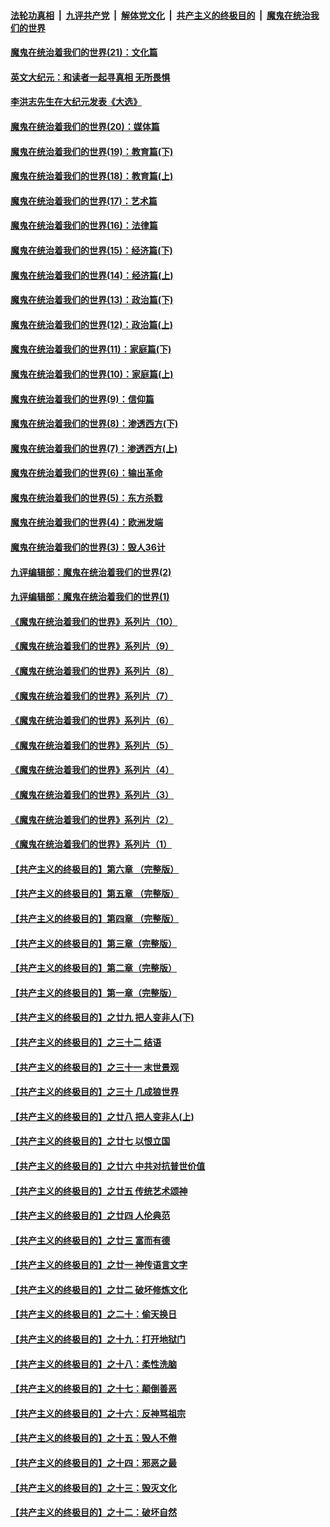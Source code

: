 ####  [法轮功真相](../../../../basic/blob/master/README.md?t=01222201) &nbsp;|&nbsp; [九评共产党](../../../../9ping.md/blob/master/README.md?t=01222201) &nbsp;|&nbsp; [解体党文化](../../../../jtdwh.md/blob/master/README.md?t=01222201)  &nbsp;|&nbsp; [共产主义的终极目的](../../../../gczydzjmd.md/blob/master/README.md?t=01222201) &nbsp;|&nbsp; [魔鬼在统治我们的世界](../../../../mgztzwmdsj.md/blob/master/README.md?t=01222201) 

#### [魔鬼在统治着我们的世界(21)：文化篇](../pages/nsc422/n10597706.md?t=01222201) 

#### [英文大纪元：和读者一起寻真相 无所畏惧](../pages/nsc422/n12542027.md?t=01222201) 

#### [李洪志先生在大纪元发表《大选》](../pages/nsc422/n12534746.md?t=01222201) 

#### [魔鬼在统治着我们的世界(20)：媒体篇](../pages/nsc422/n10586579.md?t=01222201) 

#### [魔鬼在统治着我们的世界(19)：教育篇(下)](../pages/nsc422/n10564808.md?t=01222201) 

#### [魔鬼在统治着我们的世界(18)：教育篇(上)](../pages/nsc422/n10526970.md?t=01222201) 

#### [魔鬼在统治着我们的世界(17)：艺术篇](../pages/nsc422/n10499093.md?t=01222201) 

#### [魔鬼在统治着我们的世界(16)：法律篇](../pages/nsc422/n10485969.md?t=01222201) 

#### [魔鬼在统治着我们的世界(15)：经济篇(下)](../pages/nsc422/n10469975.md?t=01222201) 

#### [魔鬼在统治着我们的世界(14)：经济篇(上)](../pages/nsc422/n10457370.md?t=01222201) 

#### [魔鬼在统治着我们的世界(13)：政治篇(下)](../pages/nsc422/n10448270.md?t=01222201) 

#### [魔鬼在统治着我们的世界(12)：政治篇(上)](../pages/nsc422/n10444576.md?t=01222201) 

#### [魔鬼在统治着我们的世界(11)：家庭篇(下)](../pages/nsc422/n10440961.md?t=01222201) 

#### [魔鬼在统治着我们的世界(10)：家庭篇(上)](../pages/nsc422/n10435448.md?t=01222201) 

#### [魔鬼在统治着我们的世界(9)：信仰篇](../pages/nsc422/n10432159.md?t=01222201) 

#### [魔鬼在统治着我们的世界(8)：渗透西方(下)](../pages/nsc422/n10429603.md?t=01222201) 

#### [魔鬼在统治着我们的世界(7)：渗透西方(上)](../pages/nsc422/n10426013.md?t=01222201) 

#### [魔鬼在统治着我们的世界(6)：输出革命](../pages/nsc422/n10421536.md?t=01222201) 

#### [魔鬼在统治着我们的世界(5)：东方杀戮](../pages/nsc422/n10417707.md?t=01222201) 

#### [魔鬼在统治着我们的世界(4)：欧洲发端](../pages/nsc422/n10414890.md?t=01222201) 

#### [魔鬼在统治着我们的世界(3)：毁人36计](../pages/nsc422/n10411583.md?t=01222201) 

#### [九评编辑部：魔鬼在统治着我们的世界(2)](../pages/nsc422/n10410036.md?t=01222201) 

#### [九评编辑部：魔鬼在统治着我们的世界(1)](../pages/nsc422/n10406825.md?t=01222201) 

#### [《魔鬼在统治着我们的世界》系列片（10）](../pages/nsc422/n12292670.md?t=01222201) 

#### [《魔鬼在统治着我们的世界》系列片（9）](../pages/nsc422/n12290859.md?t=01222201) 

#### [《魔鬼在统治着我们的世界》系列片（8）](../pages/nsc422/n12287445.md?t=01222201) 

#### [《魔鬼在统治着我们的世界》系列片（7）](../pages/nsc422/n12283425.md?t=01222201) 

#### [《魔鬼在统治着我们的世界》系列片（6）](../pages/nsc422/n12282314.md?t=01222201) 

#### [《魔鬼在统治着我们的世界》系列片（5）](../pages/nsc422/n12281419.md?t=01222201) 

#### [《魔鬼在统治着我们的世界》系列片（4）](../pages/nsc422/n12274024.md?t=01222201) 

#### [《魔鬼在统治着我们的世界》系列片（3）](../pages/nsc422/n12271322.md?t=01222201) 

#### [《魔鬼在统治着我们的世界》系列片（2）](../pages/nsc422/n12269049.md?t=01222201) 

#### [《魔鬼在统治着我们的世界》系列片（1）](../pages/nsc422/n12267575.md?t=01222201) 

#### [【共产主义的终极目的】第六章 （完整版）](../pages/nsc422/n11428913.md?t=01222201) 

#### [【共产主义的终极目的】第五章 （完整版）](../pages/nsc422/n11428912.md?t=01222201) 

#### [【共产主义的终极目的】第四章 （完整版）](../pages/nsc422/n11428907.md?t=01222201) 

#### [【共产主义的终极目的】第三章（完整版）](../pages/nsc422/n11428848.md?t=01222201) 

#### [【共产主义的终极目的】第二章（完整版）](../pages/nsc422/n11428831.md?t=01222201) 

#### [【共产主义的终极目的】第一章（完整版）](../pages/nsc422/n11417651.md?t=01222201) 

#### [【共产主义的终极目的】之廿九 把人变非人(下)](../pages/nsc422/n11344140.md?t=01222201) 

#### [【共产主义的终极目的】之三十二 结语](../pages/nsc422/n11360535.md?t=01222201) 

#### [【共产主义的终极目的】之三十一 末世景观](../pages/nsc422/n11351129.md?t=01222201) 

#### [【共产主义的终极目的】之三十 几成狼世界](../pages/nsc422/n11348280.md?t=01222201) 

#### [【共产主义的终极目的】之廿八 把人变非人(上)](../pages/nsc422/n11340492.md?t=01222201) 

#### [【共产主义的终极目的】之廿七 以恨立国](../pages/nsc422/n11336944.md?t=01222201) 

#### [【共产主义的终极目的】之廿六 中共对抗普世价值](../pages/nsc422/n11324785.md?t=01222201) 

#### [【共产主义的终极目的】之廿五 传统艺术颂神](../pages/nsc422/n11296396.md?t=01222201) 

#### [【共产主义的终极目的】之廿四 人伦典范](../pages/nsc422/n11296397.md?t=01222201) 

#### [【共产主义的终极目的】之廿三 富而有德](../pages/nsc422/n11283598.md?t=01222201) 

#### [【共产主义的终极目的】之廿一 神传语言文字](../pages/nsc422/n11263265.md?t=01222201) 

#### [【共产主义的终极目的】之廿二 破坏修炼文化](../pages/nsc422/n11245728.md?t=01222201) 

#### [【共产主义的终极目的】之二十：偷天换日](../pages/nsc422/n11238846.md?t=01222201) 

#### [【共产主义的终极目的】之十九：打开地狱门](../pages/nsc422/n11206376.md?t=01222201) 

#### [【共产主义的终极目的】之十八：柔性洗脑](../pages/nsc422/n11199994.md?t=01222201) 

#### [【共产主义的终极目的】之十七：颠倒善恶](../pages/nsc422/n11179782.md?t=01222201) 

#### [【共产主义的终极目的】之十六：反神骂祖宗](../pages/nsc422/n11166798.md?t=01222201) 

#### [【共产主义的终极目的】之十五：毁人不倦](../pages/nsc422/n11166792.md?t=01222201) 

#### [【共产主义的终极目的】之十四：邪恶之最](../pages/nsc422/n11150249.md?t=01222201) 

#### [【共产主义的终极目的】之十三：毁灭文化](../pages/nsc422/n11135227.md?t=01222201) 

#### [【共产主义的终极目的】之十二：破坏自然](../pages/nsc422/n11135214.md?t=01222201) 

